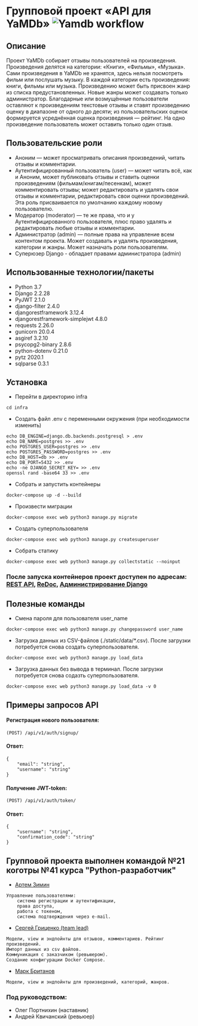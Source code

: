 # Групповой проект «API для YaMDb» ![Yamdb workflow](https://github.com/GritsenkoSerge/yamdb_final/actions/workflows/yamdb_workflow.yaml/badge.svg)
## Описание
Проект YaMDb собирает отзывы пользователей на произведения. Произведения делятся на категории: «Книги», «Фильмы», «Музыка».
Сами произведения в YaMDb не хранятся, здесь нельзя посмотреть фильм или послушать музыку.
В каждой категории есть произведения: книги, фильмы или музыка.
Произведению может быть присвоен жанр из списка предустановленных. Новые жанры может создавать только администратор.
Благодарные или возмущённые пользователи оставляют к произведениям текстовые отзывы и ставят произведению оценку в диапазоне от одного до десяти; из пользовательских оценок формируется усреднённая оценка произведения — рейтинг. На одно произведение пользователь может оставить только один отзыв.

## Пользовательские роли
* Аноним — может просматривать описания произведений, читать отзывы и комментарии.
* Аутентифицированный пользователь (user) — может читать всё, как и Аноним, может публиковать отзывы и ставить оценки произведениям (фильмам/книгам/песенкам), может комментировать отзывы; может редактировать и удалять свои отзывы и комментарии, редактировать свои оценки произведений. Эта роль присваивается по умолчанию каждому новому пользователю.
* Модератор (moderator) — те же права, что и у Аутентифицированного пользователя, плюс право удалять и редактировать любые отзывы и комментарии.
* Администратор (admin) — полные права на управление всем контентом проекта. Может создавать и удалять произведения, категории и жанры. Может назначать роли пользователям.
* Суперюзер Django - обладает правами администратора (admin)

## Использованные технологии/пакеты
* Python 3.7
* Django 2.2.28
* PyJWT 2.1.0
* django-filter 2.4.0
* djangorestframework 3.12.4
* djangorestframework-simplejwt 4.8.0
* requests 2.26.0
* gunicorn 20.0.4
* asgiref 3.2.10
* psycopg2-binary 2.8.6
* python-dotenv 0.21.0
* pytz 2020.1
* sqlparse 0.3.1

## Установка
* Перейти в директорию infra
```
cd infra
```
* Создать файл .env с переменными окружения (при необходимости изменить)
```
echo DB_ENGINE=django.db.backends.postgresql > .env
echo DB_NAME=postgres >> .env
echo POSTGRES_USER=postgres >> .env
echo POSTGRES_PASSWORD=postgres >> .env
echo DB_HOST=db >> .env
echo DB_PORT=5432 >> .env
echo -ne DJANGO_SECRET_KEY= >> .env
openssl rand -base64 33 >> .env
```
* Собрать и запустить контейнеры 
```
docker-compose up -d --build
```
* Произвести миграции
```
docker-compose exec web python3 manage.py migrate
```
* Создать суперпользователя
```
docker-compose exec web python3 manage.py createsuperuser
```
* Собрать статику
```
docker-compose exec web python3 manage.py collectstatic --noinput
```
### После запуска контейнеров проект доступен по адресам: [REST API](http://localhost/), [ReDoc](http://localhost/redoc/), [Администрирование Django](http://localhost/admin/)

## Полезные команды
* Смена пароля для пользователя user_name
```
docker-compose exec web python3 manage.py changepassword user_name
```
* Загрузка данных из CSV-файлов (./static/data/*.csv). После загрузки потребуется снова создать суперпользователя.
```
docker-compose exec web python3 manage.py load_data
```
* Загрузка данных без вывода в терминал. После загрузки потребуется снова содазть суперпользователя.
```
docker-compose exec web python3 manage.py load_data -v 0
```

## Примеры запросов API
#### Регистрация нового пользователя:
```
(POST) /api/v1/auth/signup/
```
#### Ответ:
```
{ 
    "email": "string",
    "username": "string"
}
```
#### Получение JWT-token:
```
(POST) /api/v1/auth/token/
```
#### Ответ:
```
{
    "username": "string",
    "confirmation_code": "string"
}
```

## Групповой проекта выполнен командой №21 коготры №41 курса "Python-разработчик"
* [Артем  Зимин](https://github.com/G1lza92)
```
Управление пользователями:
    cистема регистрации и аутентификации,
    права доступа,
    работа с токеном,
    система подтверждения через e-mail.
```
* [Сергей Гриценко (team lead)](https://github.com/GritsenkoSerge/)
```
Модели, view и эндпойнты для отзывов, комментариев. Рейтинг произведений.
Импорт данных из csv файлов.
Коммуникация с заказчиком (ревьюером).
Создание конфигурации Docker Compose.
```
* [Марк Британов](https://github.com/M4rk-er)
```
Модели, view и эндпойнты для произведений, категорий, жанров.
```
### Под руководством:
* Олег Портнихин (наставник)
* Андрей Квичанский (ревьюер)
